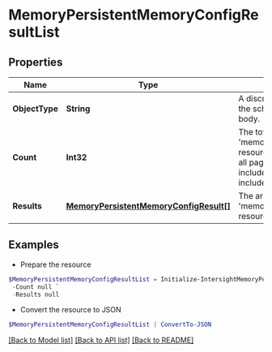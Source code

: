 # MemoryPersistentMemoryConfigResultList
## Properties

Name | Type | Description | Notes
------------ | ------------- | ------------- | -------------
**ObjectType** | **String** | A discriminator value to disambiguate the schema of a HTTP GET response body. | 
**Count** | **Int32** | The total number of &#39;memory.PersistentMemoryConfigResult&#39; resources matching the request, accross all pages. The &#39;Count&#39; attribute is included when the HTTP GET request includes the &#39;$inlinecount&#39; parameter. | [optional] 
**Results** | [**MemoryPersistentMemoryConfigResult[]**](MemoryPersistentMemoryConfigResult.md) | The array of &#39;memory.PersistentMemoryConfigResult&#39; resources matching the request. | [optional] 

## Examples

- Prepare the resource
```powershell
$MemoryPersistentMemoryConfigResultList = Initialize-IntersightMemoryPersistentMemoryConfigResultList  -ObjectType null `
 -Count null `
 -Results null
```

- Convert the resource to JSON
```powershell
$MemoryPersistentMemoryConfigResultList | ConvertTo-JSON
```

[[Back to Model list]](../README.md#documentation-for-models) [[Back to API list]](../README.md#documentation-for-api-endpoints) [[Back to README]](../README.md)


